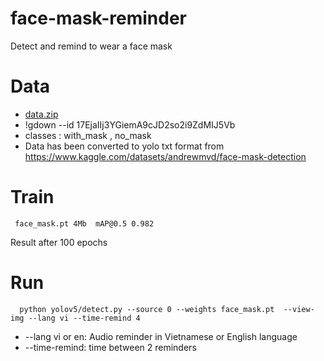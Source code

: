 # face-mask-reminder
Detect and remind to wear a face mask
# Data
* <a href="https://drive.google.com/file/d/17EjaIIj3YGiemA9cJD2so2i9ZdMIJ5Vb/view?usp=sharing" target="_blank">data.zip</a>
* !gdown --id 17EjaIIj3YGiemA9cJD2so2i9ZdMIJ5Vb
*  classes : with_mask , no_mask
* Data has been converted to yolo txt format from https://www.kaggle.com/datasets/andrewmvd/face-mask-detection
# Train
     face_mask.pt 4Mb  mAP@0.5 0.982
Result after 100 epochs
    
# Run
      python yolov5/detect.py --source 0 --weights face_mask.pt  --view-img --lang vi --time-remind 4
* --lang vi or en: Audio reminder in Vietnamese or English language
* --time-remind: time between 2 reminders
